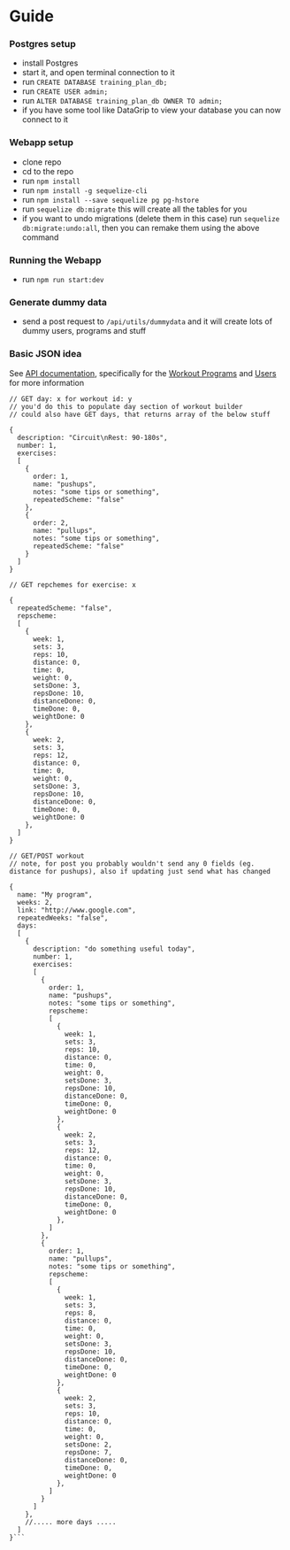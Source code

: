 # Guide

### Postgres setup
- install Postgres
- start it, and open terminal connection to it
- run ```CREATE DATABASE training_plan_db;```
- run ```CREATE USER admin;```
- run ```ALTER DATABASE training_plan_db OWNER TO admin;```
- if you have some tool like DataGrip to view your database you can now connect to it

### Webapp setup
- clone repo
- cd to the repo
- run ```npm install```
- run ```npm install -g sequelize-cli```
- run ```npm install --save sequelize pg pg-hstore```
- run ```sequelize db:migrate``` this will create all the tables for you
- if you want to undo migrations (delete them in this case) run ```sequelize db:migrate:undo:all```, then you can remake them using the above command

### Running the Webapp
- run ```npm run start:dev```

### Generate dummy data
- send a post request to ```/api/utils/dummydata``` and it will create lots of dummy users, programs and stuff

### Basic JSON idea

See [API documentation](api-documentation/), specifically for the [Workout Programs](api-documentation/endpoints/workoutprograms.md) and [Users](api-documentation/endpoints/users.md) for more information

```
// GET day: x for workout id: y
// you'd do this to populate day section of workout builder
// could also have GET days, that returns array of the below stuff

{
  description: "Circuit\nRest: 90-180s",
  number: 1,
  exercises: 
  [
    {
      order: 1,
      name: "pushups",
      notes: "some tips or something",
      repeatedScheme: "false"
    },
    {
      order: 2,
      name: "pullups",
      notes: "some tips or something",
      repeatedScheme: "false"
    }
  ]
}

// GET repchemes for exercise: x

{
  repeatedScheme: "false",
  repscheme:
  [
    {
      week: 1,
      sets: 3,
      reps: 10,
      distance: 0,
      time: 0,
      weight: 0,
      setsDone: 3,
      repsDone: 10,
      distanceDone: 0,
      timeDone: 0,
      weightDone: 0
    },
    {
      week: 2,
      sets: 3,
      reps: 12,
      distance: 0,
      time: 0,
      weight: 0,
      setsDone: 3,
      repsDone: 10,
      distanceDone: 0,
      timeDone: 0,
      weightDone: 0
    },
  ]
}

// GET/POST workout
// note, for post you probably wouldn't send any 0 fields (eg. distance for pushups), also if updating just send what has changed

{
  name: "My program",
  weeks: 2,
  link: "http://www.google.com",
  repeatedWeeks: "false",
  days: 
  [
    {
      description: "do something useful today",
      number: 1,
      exercises: 
      [
        {
          order: 1,
          name: "pushups",
          notes: "some tips or something",
          repscheme:
          [
            {
              week: 1,
              sets: 3,
              reps: 10,
              distance: 0,
              time: 0,
              weight: 0,
              setsDone: 3,
              repsDone: 10,
              distanceDone: 0,
              timeDone: 0,
              weightDone: 0
            },
            {
              week: 2,
              sets: 3,
              reps: 12,
              distance: 0,
              time: 0,
              weight: 0,
              setsDone: 3,
              repsDone: 10,
              distanceDone: 0,
              timeDone: 0,
              weightDone: 0
            },
          ]
        },
        {
          order: 1,
          name: "pullups",
          notes: "some tips or something",
          repscheme:
          [
            {
              week: 1,
              sets: 3,
              reps: 8,
              distance: 0,
              time: 0,
              weight: 0,
              setsDone: 3,
              repsDone: 10,
              distanceDone: 0,
              timeDone: 0,
              weightDone: 0
            },
            {
              week: 2,
              sets: 3,
              reps: 10,
              distance: 0,
              time: 0,
              weight: 0,
              setsDone: 2,
              repsDone: 7,
              distanceDone: 0,
              timeDone: 0,
              weightDone: 0
            },
          ]
        }
      ]
    },
    //..... more days .....
  ]
}```

